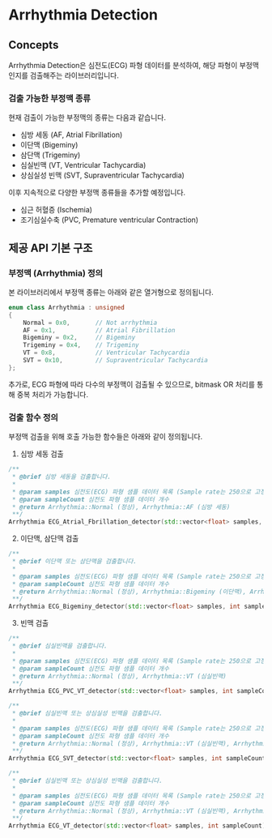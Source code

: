 # Arrhythmia Detection

## Concepts
Arrhythmia Detection은 심전도(ECG) 파형 데이터를 분석하여, 해당 파형이 부정맥인지를 검출해주는 라이브러리입니다.

### 검출 가능한 부정맥 종류
현재 검출이 가능한 부정맥의 종류는 다음과 같습니다.
- 심방 세동 (AF, Atrial Fibrillation)
- 이단맥 (Bigeminy)
- 삼단맥 (Trigeminy)
- 심실빈맥 (VT, Ventricular Tachycardia)
- 상심실성 빈맥 (SVT, Supraventricular Tachycardia)

이후 지속적으로 다양한 부정맥 종류들을 추가할 예정입니다.
- 심근 허혈증 (Ischemia)
- 조기심실수축 (PVC, Premature ventricular Contraction)

## 제공 API 기본 구조

### 부정맥 (Arrhythmia) 정의
본 라이브러리에서 부정맥 종류는 아래와 같은 열거형으로 정의됩니다.
```C++
enum class Arrhythmia : unsigned
{
    Normal = 0x0,       // Not arrhythmia
    AF = 0x1,           // Atrial Fibrillation
    Bigeminy = 0x2,     // Bigeminy
    Trigeminy = 0x4,    // Trigeminy
    VT = 0x8,           // Ventricular Tachycardia
    SVT = 0x10,         // Supraventricular Tachycardia
};
```
추가로, ECG 파형에 따라 다수의 부정맥이 검출될 수 있으므로, bitmask OR 처리를 통해 중복 처리가 가능합니다.

### 검출 함수 정의
부정맥 검출을 위해 호출 가능한 함수들은 아래와 같이 정의됩니다.

1. 심방 세동 검출
```C++
/**
 * @brief 심방 세동을 검출합니다.
 *
 * @param samples 심전도(ECG) 파형 샘플 데이터 목록 (Sample rate는 250으로 고정해야 함)
 * @param sampleCount 심전도 파형 샘플 데이터 개수
 * @return Arrhythmia::Normal (정상), Arrhythmia::AF (심방 세동)
 **/
Arrhythmia ECG_Atrial_Fbrillation_detector(std::vector<float> samples, int sampleCount);
```

2. 이단맥, 삼단맥 검출
```C++
/**
 * @brief 이단맥 또는 삼단맥을 검출합니다.
 *
 * @param samples 심전도(ECG) 파형 샘플 데이터 목록 (Sample rate는 250으로 고정해야 함)
 * @param sampleCount 심전도 파형 샘플 데이터 개수
 * @return Arrhythmia::Normal (정상), Arrhythmia::Bigeminy (이단맥), Arrhythmia::Trigeminy (삼단맥)
 **/
Arrhythmia ECG_Bigeminy_detector(std::vector<float> samples, int sampleCount);
```

3. 빈맥 검출
```C++
/**
 * @brief 심실빈맥을 검출합니다.
 *
 * @param samples 심전도(ECG) 파형 샘플 데이터 목록 (Sample rate는 250으로 고정해야 함)
 * @param sampleCount 심전도 파형 샘플 데이터 개수
 * @return Arrhythmia::Normal (정상), Arrhythmia::VT (심실빈맥)
 **/
Arrhythmia ECG_PVC_VT_detector(std::vector<float> samples, int sampleCount);

/**
 * @brief 심실빈맥 또는 상심실성 빈맥을 검출합니다.
 *
 * @param samples 심전도(ECG) 파형 샘플 데이터 목록 (Sample rate는 250으로 고정해야 함)
 * @param sampleCount 심전도 파형 샘플 데이터 개수
 * @return Arrhythmia::Normal (정상), Arrhythmia::VT (심실빈맥), Arrhythmia::SVT (상심실성 빈맥)
 **/
Arrhythmia ECG_SVT_detector(std::vector<float> samples, int sampleCount);

/**
 * @brief 심실빈맥 또는 상심실성 빈맥을 검출합니다.
 *
 * @param samples 심전도(ECG) 파형 샘플 데이터 목록 (Sample rate는 250으로 고정해야 함)
 * @param sampleCount 심전도 파형 샘플 데이터 개수
 * @return Arrhythmia::Normal (정상), Arrhythmia::VT (심실빈맥), Arrhythmia::SVT (상심실성 빈맥)
 **/
Arrhythmia ECG_VT_detector(std::vector<float> samples, int sampleCount);
```
